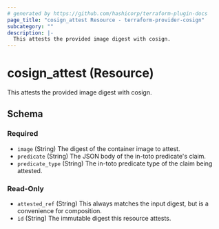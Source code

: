 ```yaml
---
# generated by https://github.com/hashicorp/terraform-plugin-docs
page_title: "cosign_attest Resource - terraform-provider-cosign"
subcategory: ""
description: |-
  This attests the provided image digest with cosign.
---
```


# cosign_attest (Resource)

This attests the provided image digest with cosign.



<!-- schema generated by tfplugindocs -->
## Schema

### Required

- `image` (String) The digest of the container image to attest.
- `predicate` (String) The JSON body of the in-toto predicate's claim.
- `predicate_type` (String) The in-toto predicate type of the claim being attested.

### Read-Only

- `attested_ref` (String) This always matches the input digest, but is a convenience for composition.
- `id` (String) The immutable digest this resource attests.


